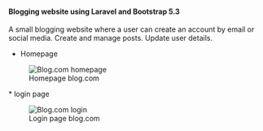 #### Blogging website using Laravel and Bootstrap 5.3
A small blogging website where a user can create an account by email or social media. Create and manage posts. Update user details. 

* Homepage
<figure>
    <img src="https://github.com/Alimul-Mahfuz/blog.com/assets/74812296/6b51b52d-2def-43c2-b2ab-bb95ab5d5413" width:540 
         alt="Blog.com homepage">
    <figcaption>Homepage blog.com</figcaption>
</figure>
* login page
<figure>
    <img src="[https://github.com/Alimul-Mahfuz/blog.com/assets/74812296/6b51b52d-2def-43c2-b2ab-bb95ab5d5413" width:540
         alt="Blog.com login">
    <figcaption>Login page blog.com</figcaption>
</figure>

